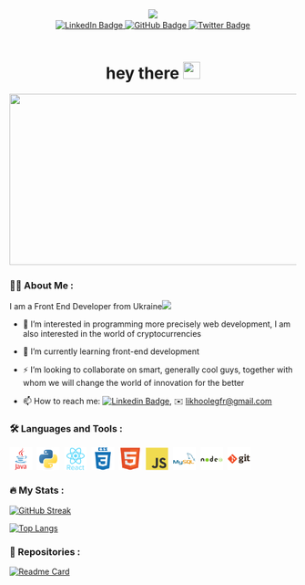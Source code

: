 <div id="header" align="center">
  <img src="https://media.giphy.com/media/M9gbBd9nbDrOTu1Mqx/giphy.gif" width="100"/>
</div>
<div id="badges" align="center">
  <a href="https://www.linkedin.com/in/oleh-lykho-2ab7a223b/">
    <img src="https://img.shields.io/badge/LinkedIn-blue?style=for-the-badge&logo=linkedin&logoColor=white" alt="LinkedIn Badge"/>
  </a>
  <a href="https://github.com/OlehLy/">
    <img src="https://img.shields.io/badge/Github-grey?style=for-the-badge&logo=github&logoColor=white" alt="GitHub Badge"/>
  </a>
  <a href="https://twitter.com/OlehLy">
    <img src="https://img.shields.io/badge/Twitter-blue?style=for-the-badge&logo=twitter&logoColor=white" alt="Twitter Badge"/>
  </a>
</div>
<div id="badges" align="center">
  <img src="https://komarev.com/ghpvc/?username=olehly&style=flat-square&color=blue" alt=""/>
</div>
<div id="badges" align="center">
  <h1>
  hey there
  <img src="https://media.giphy.com/media/hvRJCLFzcasrR4ia7z/giphy.gif" width="30px" height="30px"/>
  </h1>
</div>
<div align="center">
  <img src="https://media.giphy.com/media/dWesBcTLavkZuG35MI/giphy.gif" width="600" height="300"/>
</div>

### :man_technologist: About Me :

I am a Front End Developer from Ukraine<img src="https://media.giphy.com/media/JsVzj7STYnTmpXGVdu/giphy.gif" width="30">

  - :telescope: I’m interested in programming more precisely web development, I am also interested in the world of cryptocurrencies

  - :seedling: I’m currently learning front-end development

  - :zap: I’m looking to collaborate on smart, generally cool guys, together with whom we will change the world of innovation for the better

  - :mailbox: How to reach me: [![Linkedin Badge](https://img.shields.io/badge/-LinkedIn-blue?style=flat&logo=Linkedin&logoColor=white)](https://www.linkedin.com/in/oleh-lykho-2ab7a223b?lipi=urn%3Ali%3Apage%3Ad_flagship3_profile_view_base_contact_details%3Blzil2NnBTsSXWcWLXks%2FCQ%3D%3D), :envelope: <a href="mailto:likhoolegfr@gmail.com" target="_blank" rel="noopener noreferrer">likhoolegfr@gmail.com</a>

### :hammer_and_wrench: Languages and Tools :

<div>
  <img src="https://github.com/devicons/devicon/blob/master/icons/java/java-original-wordmark.svg" title="Java" alt="Java" width="40" height="40"/>&nbsp;
   <img src="https://github.com/devicons/devicon/blob/master/icons/python/python-original.svg" title="Python" alt="Python" width="40" height="40"/>&nbsp;
  <img src="https://github.com/devicons/devicon/blob/master/icons/react/react-original-wordmark.svg" title="React" alt="React" width="40" height="40"/>&nbsp;
  <img src="https://github.com/devicons/devicon/blob/master/icons/css3/css3-plain-wordmark.svg"  title="CSS3" alt="CSS" width="40" height="40"/>&nbsp;
  <img src="https://github.com/devicons/devicon/blob/master/icons/html5/html5-original.svg" title="HTML5" alt="HTML" width="40" height="40"/>&nbsp;
  <img src="https://github.com/devicons/devicon/blob/master/icons/javascript/javascript-original.svg" title="JavaScript" alt="JavaScript" width="40" height="40"/>&nbsp;
  <img src="https://github.com/devicons/devicon/blob/master/icons/mysql/mysql-original-wordmark.svg" title="MySQL"  alt="MySQL" width="40" height="40"/>&nbsp;
  <img src="https://github.com/devicons/devicon/blob/master/icons/nodejs/nodejs-original-wordmark.svg" title="NodeJS" alt="NodeJS" width="40" height="40"/>&nbsp;
  <img src="https://github.com/devicons/devicon/blob/master/icons/git/git-original-wordmark.svg" title="Git" **alt="Git" width="40" height="40"/>
</div>

### :fire: My Stats :

[![GitHub Streak](http://github-readme-streak-stats.herokuapp.com?user=olehly&theme=dark&background=000000)](https://git.io/streak-stats)

[![Top Langs](https://github-readme-stats.vercel.app/api/top-langs/?username=olehly&layout=compact&theme=vision-friendly-dark)](https://github.com/anuraghazra/github-readme-stats)

### :closed_book: Repositories :

[![Readme Card](https://github-readme-stats.vercel.app/api/pin/?username=olehly&repo=Front-End)](https://github.com/OlehLy/Front-End)
